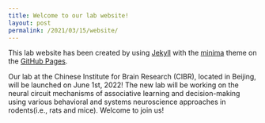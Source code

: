 ```yaml
---
title: Welcome to our lab website!
layout: post
permalink: /2021/03/15/website/
---
```


This lab website has been created by using [Jekyll](https://jekyllrb.com/) with the [minima](https://github.com/jekyll/minima) theme on the [GitHub Pages](https://pages.github.com/).

Our lab at the Chinese Institute for Brain Research (CIBR), located in Beijing, will be launched on June 1st, 2022! The new lab will be working on the neural circuit mechanisms of associative learning and decision-making using various behavioral and systems neuroscience approaches in rodents(i.e., rats and mice). Welcome to join us!
